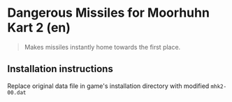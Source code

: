 # Dangerous Missiles for Moorhuhn Kart 2 (en)

> Makes missiles instantly home towards the first place.

## Installation instructions

Replace original data file in game's installation directory with modified `mhk2-00.dat`
